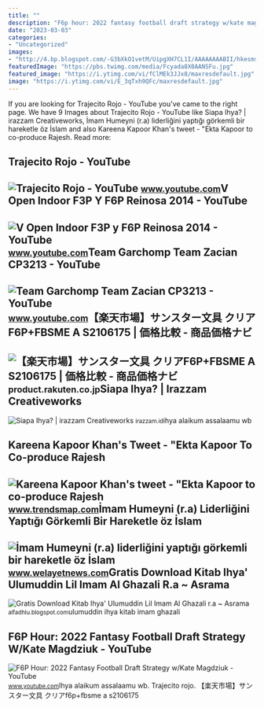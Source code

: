 ```yaml
---
title: ""
description: "F6p hour: 2022 fantasy football draft strategy w/kate magdziuk"
date: "2023-03-03"
categories:
- "Uncategorized"
images:
- "http://4.bp.blogspot.com/-G3bXkO1vetM/UipgXH7CL1I/AAAAAAAABII/hkesmsvFMxI/s1600/ihya&#039;+ulumuddin.jpg"
featuredImage: "https://pbs.twimg.com/media/Fcyada8X0AANSFu.jpg"
featured_image: "https://i.ytimg.com/vi/fClMEk3JJx8/maxresdefault.jpg"
image: "https://i.ytimg.com/vi/E_3qTxh9QFc/maxresdefault.jpg"
---
```


If you are looking for Trajecito Rojo - YouTube you've came to the right page. We have 9 Images about Trajecito Rojo - YouTube like Siapa Ihya? | irazzam Creativeworks, İmam Humeyni (r.a) liderliğini yaptığı görkemli bir hareketle öz İslam and also Kareena Kapoor Khan's tweet - "Ekta Kapoor to co-produce Rajesh. Read more:

Trajecito Rojo - YouTube
------------------------

 ![Trajecito Rojo - YouTube](https://i.ytimg.com/vi/fClMEk3JJx8/maxresdefault.jpg) <small>www.youtube.com</small>V Open Indoor F3P Y F6P Reinosa 2014 - YouTube
----------------------------------------------

 ![V Open Indoor F3P y F6P Reinosa 2014 - YouTube](https://i.ytimg.com/vi/E_3qTxh9QFc/maxresdefault.jpg) <small>www.youtube.com</small>Team Garchomp Team Zacian CP3213 - YouTube
------------------------------------------

 ![Team Garchomp Team Zacian CP3213 - YouTube](https://i.ytimg.com/vi/HYLCwcE-Dgc/maxres2.jpg?sqp=-oaymwEoCIAKENAF8quKqQMcGADwAQH4AYwCgALgA4oCDAgAEAEYRSBHKGUwDw==&rs=AOn4CLC_ulBvmvqa2cf2uT56Qfk3FCYaDA) <small>www.youtube.com</small>【楽天市場】サンスター文具 クリアF6P+FBSME A S2106175 | 価格比較 - 商品価格ナビ
-----------------------------------------------------

 ![【楽天市場】サンスター文具 クリアF6P+FBSME A S2106175 | 価格比較 - 商品価格ナビ](https://r.r10s.jp/ran/img/1001/0004/901/770/631/004/10010004901770631004_1.jpg) <small>product.rakuten.co.jp</small>Siapa Ihya? | Irazzam Creativeworks
-----------------------------------

 ![Siapa Ihya? | irazzam Creativeworks](https://irazzam.id/wp-content/uploads/2020/07/Ihya-R.-Azzam.jpg) <small>irazzam.id</small>ihya alaikum assalaamu wb

Kareena Kapoor Khan's Tweet - "Ekta Kapoor To Co-produce Rajesh
---------------------------------------------------------------

 ![Kareena Kapoor Khan's tweet - "Ekta Kapoor to co-produce Rajesh](https://pbs.twimg.com/media/Fcyada8X0AANSFu.jpg) <small>www.trendsmap.com</small>İmam Humeyni (r.a) Liderliğini Yaptığı Görkemli Bir Hareketle öz İslam
----------------------------------------------------------------------

 ![İmam Humeyni (r.a) liderliğini yaptığı görkemli bir hareketle öz İslam](https://www.welayetnews.com/sites/default/files/field/image/aa_276.jpg) <small>www.welayetnews.com</small>Gratis Download Kitab Ihya' Ulumuddin Lil Imam Al Ghazali R.a ~ Asrama
----------------------------------------------------------------------

 ![Gratis Download Kitab Ihya' Ulumuddin Lil Imam Al Ghazali r.a ~ Asrama](http://4.bp.blogspot.com/-G3bXkO1vetM/UipgXH7CL1I/AAAAAAAABII/hkesmsvFMxI/s1600/ihya'+ulumuddin.jpg) <small>alfadhlu.blogspot.com</small>ulumuddin ihya kitab imam ghazali

F6P Hour: 2022 Fantasy Football Draft Strategy W/Kate Magdziuk - YouTube
------------------------------------------------------------------------

 ![F6P Hour: 2022 Fantasy Football Draft Strategy w/Kate Magdziuk - YouTube](https://i.ytimg.com/vi/7ThfZF6apYg/maxresdefault.jpg) <small>www.youtube.com</small>Ihya alaikum assalaamu wb. Trajecito rojo. 【楽天市場】サンスター文具 クリアf6p+fbsme a s2106175
